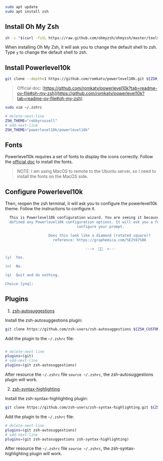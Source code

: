```bash
sudo apt update
sudo apt install zsh
```

## Install Oh My Zsh

```bash
sh -c "$(curl -fsSL https://raw.github.com/ohmyzsh/ohmyzsh/master/tools/install.sh)"
```

When installing Oh My Zsh, it will ask you to change the default shell to zsh. Type `y` to change the default shell to zsh.

## Install Powerlevel10k

```bash
git clone --depth=1 https://github.com/romkatv/powerlevel10k.git ${ZSH_CUSTOM:-$HOME/.oh-my-zsh/custom}/themes/powerlevel10k
```

> Official doc: [https://github.com/romkatv/powerlevel10k?tab=readme-ov-file#oh-my-zsh](https://github.com/romkatv/powerlevel10k?tab=readme-ov-file#oh-my-zsh)

```bash
sudo vim ~/.zshrc
```

```bash title="~/.zshrc"
# delete-next-line
ZSH_THEME="robbyrussell"
# add-next-line
ZSH_THEME="powerlevel10k/powerlevel10k"
```

## Fonts

Powerlevel10k requires a set of fonts to display the icons correctly. Follow the [official doc](https://github.com/romkatv/powerlevel10k?tab=readme-ov-file#manual-font-installation) to install the fonts.

> NOTE: I am using MacOS to remote to the Ubuntu server, so I need to install the fonts on the MacOS side.

## Configure Powerlevel10k

Then, reopen the zsh terminal, it will ask you to configure the powerlevel10k theme. Follow the instructions to configure it.

```bash
  This is Powerlevel10k configuration wizard. You are seeing it because you haven't
  defined any Powerlevel10k configuration options. It will ask you a few questions and
                                 configure your prompt.

                    Does this look like a diamond (rotated square)?
                      reference: https://graphemica.com/%E2%97%86

                                     --->    <---

(y)  Yes.

(n)  No.

(q)  Quit and do nothing.

Choice [ynq]:

```

## Plugins

1. [zsh-autosuggestions](https://github.com/zsh-users/zsh-autosuggestions/blob/master/INSTALL.md)

Install the zsh-autosuggestions plugin:

```bash
git clone https://github.com/zsh-users/zsh-autosuggestions ${ZSH_CUSTOM:-~/.oh-my-zsh/custom}/plugins/zsh-autosuggestions
```

Add the plugin to the `~/.zshrc` file:

```bash

# delete-next-line
plugins=(git)
# add-next-line
plugins=(git zsh-autosuggestions)
```

After resource the `~/.zshrc` file `source ~/.zshrc`, the zsh-autosuggestions plugin will work.

2. [zsh-syntax-highlighting](https://github.com/zsh-users/zsh-syntax-highlighting/blob/master/INSTALL.md#oh-my-zsh)

Install the zsh-syntax-highlighting plugin:

```bash
git clone https://github.com/zsh-users/zsh-syntax-highlighting.git ${ZSH_CUSTOM:-~/.oh-my-zsh/custom}/plugins/zsh-syntax-highlighting
```

Add the plugin to the `~/.zshrc` file:

```bash
# delete-next-line
plugins=(git zsh-autosuggestions)
# add-next-line
plugins=(git zsh-autosuggestions zsh-syntax-highlighting)
```

After resource the `~/.zshrc` file `source ~/.zshrc`, the zsh-syntax-highlighting plugin will work.
